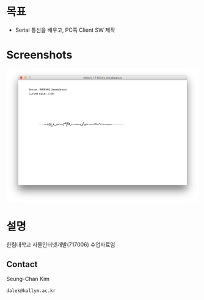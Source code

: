 # 목표 
* Serial 통신을 배우고, PC쪽 Client SW 제작

# Screenshots
<img src="https://raw.githubusercontent.com/dalek7/Undergrad-2017Fall-IoT/master/Processing%2BArduino/02-Serial-ADC-basic/sketch_171004b_visualization/ScreenShot_01.png" />

# 설명
한림대학교 사물인터넷개발(717006) 수업자료임

## Contact
Seung-Chan Kim
```
dalek@hallym.ac.kr
```
